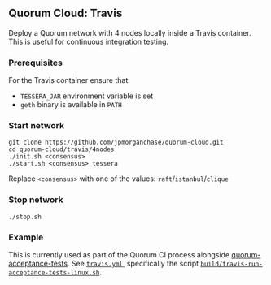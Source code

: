 ## Quorum Cloud: Travis 

Deploy a Quorum network with 4 nodes locally inside a Travis container.  This is useful for continuous integration testing.

### Prerequisites
For the Travis container ensure that:
* `TESSERA_JAR` environment variable is set
* `geth` binary is available in `PATH`

### Start network

```shell
git clone https://github.com/jpmorganchase/quorum-cloud.git
cd quorum-cloud/travis/4nodes
./init.sh <consensus>
./start.sh <consensus> tessera
```
Replace `<consensus>` with one of the values: `raft`/`istanbul`/`clique`

### Stop network

```
./stop.sh
```

### Example
This is currently used as part of the Quorum CI process alongside [quorum-acceptance-tests](https://github.com/jpmorganchase/quorum-acceptance-tests).  See [`travis.yml`](https://github.com/jpmorganchase/quorum/blob/master/.travis.yml), specifically the script [`build/travis-run-acceptance-tests-linux.sh`](https://github.com/jpmorganchase/quorum/blob/master/build/travis-run-acceptance-tests-linux.sh).
